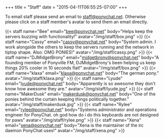 +++
title = "Staff"
date = "2015-04-11T06:55:25-07:00"
+++

<style>
img {
    border: 0 none;
}
</style>

To email staff please send an email to 
[staff@ponychat.net](mailto:staff@ponychat.net). Otherwise please click on 
a staff member's avatar to send them an email directly.

{{< staff name="Bee" email="bee@ponychat.net" body="Helps keep the servers buzzing with functionality!" avatar="/img/staff/box.png" >}}
{{< staff name="Cassy" email="cassy@ponychat.net" body="System admin. I work alongside the others to keep the servers running and the network in tiptop shape. Also: OMG PONIES!" avatar="/img/staff/cassy.png" >}}
{{< staff name="DJMidgetBrony" email="midgetbrony@ponychat.net" body="A founding member of Ponyville FM, DJMidgetBrony's been helping us keep things 20% cooler in 10 seconds flat!" avatar="/img/staff/box.png" >}}
{{< staff name="klaxa" email="klaxa@ponychat.net" body="The german pony." avatar="/img/staff/klaxa.png" >}}
{{< staff name="Lyude" email="lyude@ponychat.net" body="Apparently is so awesome they don't know how awesome they are." avatar="/img/staff/lyude.jpg" >}}
{{< staff name="MakerDusk" email="makerdusk@ponychat.net" body="One of the ponies behind the curtain keeping things politically together." avatar="/img/staff/makerdusk.jpg" >}}
{{< staff name="Rylee" email="rylee@ponychat.net" body="Systems administrator and operations engineer for PonyChat. oh god how do i do this keyboards are not designed for paws" avatar="/img/staff/rylee.png" >}}
{{< staff name="Xena" email="xena@ponychat.net" body="Xena is the maintainer of the irc daemon PonyChat uses!" avatar="/img/staff/xena.png" >}}
